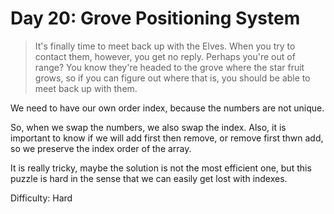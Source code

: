 # Day 20: Grove Positioning System

> It's finally time to meet back up with the Elves. When you try to contact them, however, you get no reply. 
> Perhaps you're out of range?
> You know they're headed to the grove where the star fruit grows, so if you can figure out where that is, you 
> should be able to meet back up with them.

We need to have our own order index, because the numbers are not unique. 

So, when we swap the numbers, we also swap the index. Also, it is important to know if we 
will add first then remove, or remove first thwn add, so we preserve the index order of the array.

It is really tricky, maybe the solution is not the most efficient one, but this puzzle is hard in the sense 
that we can easily get lost with indexes.

Difficulty: Hard